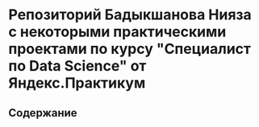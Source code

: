 # Репозиторий Бадыкшанова Нияза с некоторыми практическими проектами по курсу "Специалист по Data Science" от Яндекс.Практикум

## Содержание
